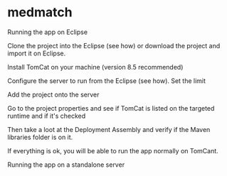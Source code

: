 # medmatch

Running the app on Eclipse

Clone the project into the Eclipse (see how) or download the project and import it on Eclipse.

Install TomCat on your machine (version 8.5 recommended)

Configure the server to run from the Eclipse (see how).
Set the limit 

Add the project onto the server

Go to the project properties and see if TomCat is listed on the targeted runtime and if it's checked

Then take a loot at the Deployment Assembly and verify if the Maven libraries folder is on it.

If everything is ok, you will be able to run the app normally on TomCant.

 

Running the app on a standalone server